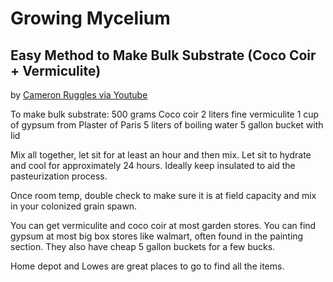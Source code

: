 # Growing Mycelium

## Easy Method to Make Bulk Substrate (Coco Coir + Vermiculite)

by [Cameron Ruggles via Youtube](https://www.youtube.com/watch?v=KwuTe43droY&t=290s)

To make bulk substrate:
500 grams Coco coir
2 liters fine vermiculite 
1 cup of gypsum from Plaster of Paris 
5 liters of boiling water 
5 gallon bucket with lid 

Mix all together, let sit for at least an hour and then mix. Let sit to hydrate and cool for approximately 24 hours. Ideally keep insulated to aid the pasteurization process.

Once room temp, double check to make sure it is at field capacity and mix in your colonized grain spawn. 

You can get vermiculite and coco coir at most garden stores. You can find gypsum at most big box stores like walmart, often found in the painting section. They also have cheap 5 gallon buckets for a few bucks. 

Home depot and Lowes are great places to go to find all the items.
